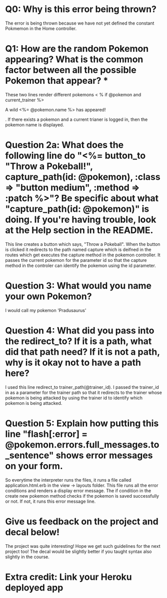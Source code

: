 # Q0: Why is this error being thrown?
The error is being thrown because we have not yet defined the constant Pokmemon in the Home controller.

# Q1: How are the random Pokemon appearing? What is the common factor between all the possible Pokemon that appear? *
These two lines render different pokemons < % if @pokemon and current_trainer %> <p> A wild <%= @pokemon.name %> has appeared!</p>. If there exists a pokemon and a current trianer is logged in, then the pokemon name is displayed.


# Question 2a: What does the following line do "<%= button_to "Throw a Pokeball!", capture_path(id: @pokemon), :class => "button medium", :method => :patch %>"? Be specific about what "capture_path(id: @pokemon)" is doing. If you're having trouble, look at the Help section in the README.

This line creates a button which says, "Throw a Pokeball". When the button is clicked it redirects to the path named capture which is deifned in the routes which get executes the capture method in the pokemon controller. It passes the current pokemon for the parameter id so that the capture method in the controler can identify the pokemon using the id parameter.

# Question 3: What would you name your own Pokemon?
I would call my pokemon 'Pradusaurus'

# Question 4: What did you pass into the redirect_to? If it is a path, what did that path need? If it is not a path, why is it okay not to have a path here?
I used this line redirect_to trainer_path(@trainer_id). I passed the trainer_id in as a parameter for the trainer path so that it redirects to the trainer whose pokemon is being attacked by using the trainer id to identify which pokemon is being attacked.

# Question 5: Explain how putting this line "flash[:error] = @pokemon.errors.full_messages.to_sentence" shows error messages on your form.
So everytime the interpreter runs the files, it runs a file called application.html.erb in the view -> layouts folder. This file runs all the error conditions and renders a display error message. The if condition in the create new pokemon method checks if the pokemon is saved successfully or not. If not, it runs this error message line. 

# Give us feedback on the project and decal below!
The project was quite interesting! Hope we get such guidelines for the next project too! The decal would be slightly better if you taught syntax also slightly in the course.

# Extra credit: Link your Heroku deployed app
